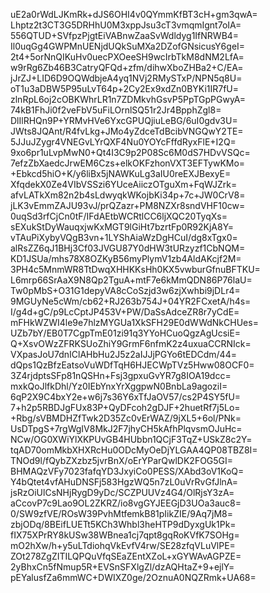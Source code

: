 uE2a0rWdLJKmRk+dJS6OHI4v0QYmmKfBT3cH+gm3qwA=
Lhptz2t3CT3G5DRHhU0M3xppJsu3cT3vmqmIgnt7oIA=
556QTUD+SVfpzPjgtEiVABnwZaaSvWdldyg1IfNRWB4=
Il0uqGg4GWPMnUENjdUQkSuMXa2DZofGNsicusY6geI=
2t4+5orNnQIKuHv0uecPXOeeSH9wcIrbTkM8dNM2LfA=
w9rRg6Zb46B3CatryQFQd+zfm/dihwXboZHBa2+C/EA=
jJrZJ+LID6D9OQWdbjeA4yq1NVj2RMySTxP/NPN5q8U=
oT1u3aDBW5P95uLvT64p+2Cy2Ex9xdZn0BYKi1IR7fU=
zlnRpL6oj2cOBKWhrLR1n7ZDMkvhGsvP5PpTGpPGwyA=
74kB1FhJi0f2veFbV5uFiLOrnlSQ51r2Jr4BpphZgl8=
DlIlRHQn9P+YRMvHVe6YxcGPUQjiuLeBG/6uI0gdv3U=
JWts8JQAnt/R4fvLkg+JMo4yZdceTdBcibVNGQwY2TE=
5JJuJZygr4VNEGvLYrQXF4Nu0YOYcFffdRyxFlE+I2Q=
9xo6pr1uLvpMwN0+Qt4I3C9p2P08Sc6M0dS7HDvVSQc=
7efzZbXaedcJrwEM6Czs+elkOKFzhonVXT3EFTywKMo=
+Ebkcd5hiO+K/y6liBx5jNAWKuLg3aIU0reEXJBexyE=
XfqdekX0Ze4VIbVSSzi6YUceAiiczOTguXm+FqWJZrk=
afvLATkXm82n2b4sLdwyqkWKojbKi34p+7c+JW0CrV8=
jLK3vEmmZAJU93vJ/prQZazr+PM8NZXr8sndVHF10cw=
0uqSd3rfCjCn0tF/IFdAEtbWCRtlCC6ljXQC20TyqXs=
sEXukStDyWauqxjwKxMGT9lGiHt7bzrtFp0R92KjA8Y=
vTAuPiXybyVQgB3vn+1LYShAiaWzDgHCuI/dg8xTgx0=
alRsZZ6qJ1BHj3Cf03JVGU87Y0dHW3tURzyzf1CbNQM=
KD1JSUa/mhs78X8OZKyB56myPlymV1zb4AldAKcjf2M=
3PH4c5MnmWR8TtDwqXHHKKsHh0KX5vwburGfnuBFTKU=
L6mrp66SrAaX9N8Qp2TguA+mtF7e6kMmQDN86P76laU=
Tw0pMbS+O31G1depyVA8cCoSzjd3w6zjXwhbi9jDLr4=
9MGUyNe5cWm/cb62+RJ263b754J+04YR2FCxetA/h4s=
I/g4d+gC/p9LcCptJP453V+PW/DaSsAdceZR8r7yCdE=
mFHkWZWI4le9e7hlzMYGUa1XkSFH29E0dWWdNkCHUes=
UZb7bY/EB0T7CgpTmE01zi91q3YYoHCuoQgzAgUcsiE=
Q+XsvOWzZFRKSUoZhiY9GrmF6nfmK2z4uxuaCCRNIck=
VXpasJoU7dnIClAHbHu2J5z2aIJJjPGYo6tEDCdm/44=
dQps1QzBfzEatsoVuWDfTqH6HJECWpTVz5Hww08OCF0=
3Z4rjdptsSFp81nQSHn+Fsj3gpxuGvYR7g8IOA19dcc=
mxkQoJlfkDhl/Yz0IEbYnxYrXggpwN0BnbLa9agoziI=
6qP2X9C4bxY2e+w6j7s36Y6xTfJaOV57/cs2P4SY5fU=
7+h2p5RBDJgFUx83P+QyDFcoh2gDJF+2huetRf7j5Lo=
+Rbg/sVBMDHZfTwk2D35Zc0vErWAZ/9jXL5+6ol/PNk=
UsDTpgS+7rgWgIV8MkJ2F7jhyCH5kAfhPlqvsmOJuHc=
NCw/OG0XWiYlXKPUvGB4HUbbn1QCjF3TqZ+USkZ8c2Y=
tqAD70omMkbXHXRcHu0ODcMyOeDjYLGAA4QP08TBZ8I=
TNOd9l/fQybZXzbz5jvrBnX/oErYParQwlDK2FOG5GI=
BHMAQzVFy7023fafqYD3JxyiCo0PESS/XAbd3oV1KoQ=
Y4bQtet4vfAHuDNSFj583HgzWQ5n7zL0uVrRvGfJlnA=
jsRzOiUlCsNHjRygD9yDc/SCZPUUVz4G4/OlRjsY3zA=
aCcovP7c9Lao9OL2ZKRZ/io8vgGYJEEGjD3UOa3auc8=
0/SW9zfVE/ROsW39PvhMtfemkB81pIikZIE/9Aq7jM8=
zbjODq/8BEifLUETt5KCh3Whbl3heHTP9dDyxgUk1Pk=
fIX75XPrRY8kUSw38WBnea1cj7qpt8gqRoKVfK7SOHg=
mO2hXw/h+y5uLTdiohqVkEvfV4rw/SE28zfqVLuVlPE=
ZOt278ZgZITILQPQuVfqSEaZEntXZoL+xGYWAvAGPZE=
2yBhxCn5fNmup5R+EVSnSFXlgZl/dzAQHtaZ+9+ejlY=
pEYalusfZa6mmWC+DWIXZ0ge/2OznuA0NQZRmk+UA68=
